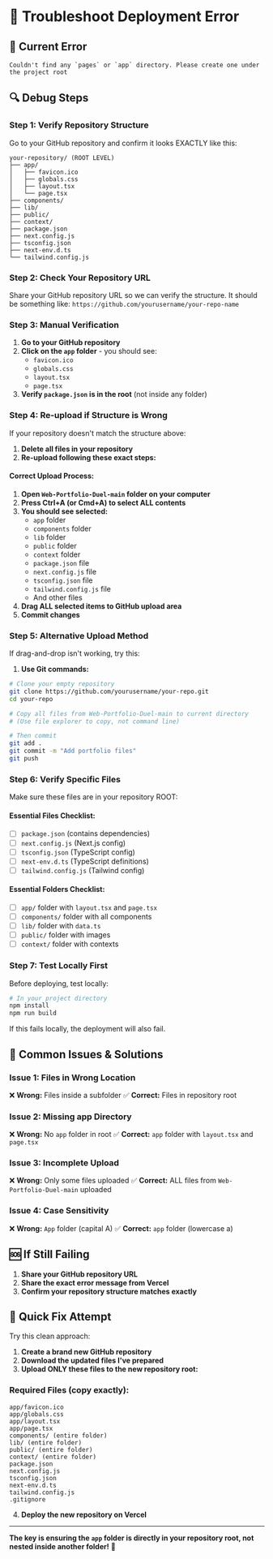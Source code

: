 # 🔧 Troubleshoot Deployment Error

## 🚨 Current Error
```
Couldn't find any `pages` or `app` directory. Please create one under the project root
```

## 🔍 Debug Steps

### **Step 1: Verify Repository Structure**

Go to your GitHub repository and confirm it looks EXACTLY like this:

```
your-repository/ (ROOT LEVEL)
├── app/
│   ├── favicon.ico
│   ├── globals.css
│   ├── layout.tsx
│   └── page.tsx
├── components/
├── lib/
├── public/
├── context/
├── package.json
├── next.config.js
├── tsconfig.json
├── next-env.d.ts
└── tailwind.config.js
```

### **Step 2: Check Your Repository URL**

Share your GitHub repository URL so we can verify the structure. It should be something like:
`https://github.com/yourusername/your-repo-name`

### **Step 3: Manual Verification**

1. **Go to your GitHub repository**
2. **Click on the `app` folder** - you should see:
   - `favicon.ico`
   - `globals.css`
   - `layout.tsx`
   - `page.tsx`
3. **Verify `package.json` is in the root** (not inside any folder)

### **Step 4: Re-upload if Structure is Wrong**

If your repository doesn't match the structure above:

1. **Delete all files in your repository**
2. **Re-upload following these exact steps:**

#### **Correct Upload Process:**

1. **Open `Web-Portfolio-Duel-main` folder on your computer**
2. **Press Ctrl+A (or Cmd+A) to select ALL contents**
3. **You should see selected:**
   - `app` folder
   - `components` folder
   - `lib` folder
   - `public` folder
   - `context` folder
   - `package.json` file
   - `next.config.js` file
   - `tsconfig.json` file
   - `tailwind.config.js` file
   - And other files
4. **Drag ALL selected items to GitHub upload area**
5. **Commit changes**

### **Step 5: Alternative Upload Method**

If drag-and-drop isn't working, try this:

1. **Use Git commands:**
```bash
# Clone your empty repository
git clone https://github.com/yourusername/your-repo.git
cd your-repo

# Copy all files from Web-Portfolio-Duel-main to current directory
# (Use file explorer to copy, not command line)

# Then commit
git add .
git commit -m "Add portfolio files"
git push
```

### **Step 6: Verify Specific Files**

Make sure these files are in your repository ROOT:

#### **Essential Files Checklist:**
- [ ] `package.json` (contains dependencies)
- [ ] `next.config.js` (Next.js config)
- [ ] `tsconfig.json` (TypeScript config)
- [ ] `next-env.d.ts` (TypeScript definitions)
- [ ] `tailwind.config.js` (Tailwind config)

#### **Essential Folders Checklist:**
- [ ] `app/` folder with `layout.tsx` and `page.tsx`
- [ ] `components/` folder with all components
- [ ] `lib/` folder with `data.ts`
- [ ] `public/` folder with images
- [ ] `context/` folder with contexts

### **Step 7: Test Locally First**

Before deploying, test locally:

```bash
# In your project directory
npm install
npm run build
```

If this fails locally, the deployment will also fail.

## 🎯 Common Issues & Solutions

### **Issue 1: Files in Wrong Location**
❌ **Wrong:** Files inside a subfolder
✅ **Correct:** Files in repository root

### **Issue 2: Missing app Directory**
❌ **Wrong:** No `app` folder in root
✅ **Correct:** `app` folder with `layout.tsx` and `page.tsx`

### **Issue 3: Incomplete Upload**
❌ **Wrong:** Only some files uploaded
✅ **Correct:** ALL files from `Web-Portfolio-Duel-main` uploaded

### **Issue 4: Case Sensitivity**
❌ **Wrong:** `App` folder (capital A)
✅ **Correct:** `app` folder (lowercase a)

## 🆘 If Still Failing

1. **Share your GitHub repository URL**
2. **Share the exact error message from Vercel**
3. **Confirm your repository structure matches exactly**

## 🚀 Quick Fix Attempt

Try this clean approach:

1. **Create a brand new GitHub repository**
2. **Download the updated files I've prepared**
3. **Upload ONLY these files to the new repository root:**

### **Required Files (copy exactly):**
```
app/favicon.ico
app/globals.css
app/layout.tsx
app/page.tsx
components/ (entire folder)
lib/ (entire folder)
public/ (entire folder)
context/ (entire folder)
package.json
next.config.js
tsconfig.json
next-env.d.ts
tailwind.config.js
.gitignore
```

4. **Deploy the new repository on Vercel**

---

**The key is ensuring the `app` folder is directly in your repository root, not nested inside another folder!** 📁